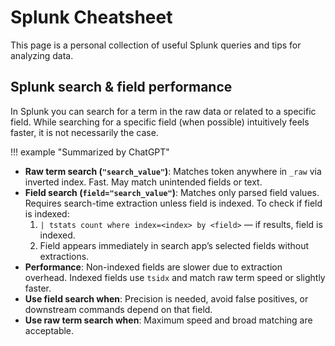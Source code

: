 # Splunk Cheatsheet

This page is a personal collection of useful Splunk queries and tips for analyzing data.

## Splunk search & field performance
In Splunk you can search for a term in the raw data or related to a specific field. While searching for a specific field (when possible) intuitively feels faster, it is not necessarily the case. 

!!! example "Summarized by ChatGPT"
    

- **Raw term search (`"search_value"`)**: Matches token anywhere in `_raw` via inverted index. Fast. May match unintended fields or text.
- **Field search (`field="search_value"`)**: Matches only parsed field values. Requires search-time extraction unless field is indexed. To check if field is indexed:
    1. `| tstats count where index=<index> by <field>` — if results, field is indexed.
    2. Field appears immediately in search app’s selected fields without extractions.
- **Performance**: Non-indexed fields are slower due to extraction overhead. Indexed fields use `tsidx` and match raw term speed or slightly faster.
- **Use field search when**: Precision is needed, avoid false positives, or downstream commands depend on that field.
- **Use raw term search when**: Maximum speed and broad matching are acceptable.
